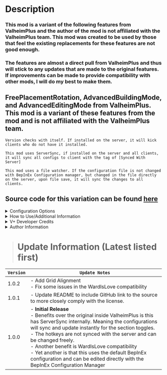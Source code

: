 # Description

### This mod is a variant of the following features from ValheimPlus and the author of the mod is not affiliated with the ValheimPlus team. This mod was created to be used by those that feel the existing replacements for these features are not good enough.

### The features are almost a direct pull from ValheimPlus and thus will stick to any updates that are made to the original features. If improvements can be made to provide compatibility with other mods, I will do my best to make them.

## FreePlacementRotation, AdvancedBuildingMode, and AdvancedEditingMode from ValheimPlus. This mod is a variant of these features from the mod and is not affiliated with the ValheimPlus team.

`Version checks with itself. If installed on the server, it will kick clients who do not have it installed.`

`This mod uses ServerSync, if installed on the server and all clients, it will sync all configs to client with the tag of [Synced With Server]`

`This mod uses a file watcher. If the configuration file is not changed with BepInEx Configuration manager, but changed in the file directly on the server, upon file save, it will sync the changes to all clients.`

## Source code for this variation can be found [here](https://github.com/AzumattDev/PerfectPlacement)

<details><summary>Configuration Options</summary>

`1 - General`

Lock Configuration [Synced with Server]
* If on, the configuration is locked and can be changed by server admins only.
    * Default Value: On

Enable Free Placement Rotation [Synced with Server]
* If on, Free Placement Rotation is enabled. Everything in section 2 will be affected.
    * Default Value: Off

Enable Advanced Building Mode [Synced with Server]
* If on, Advanced Building Mode is enabled. Everything in section 3 will be affected.
    * Default Value: Off

Enable Advanced Editing Mode [Synced with Server]
* If on, Advanced Editing Mode is enabled. Everything in section 4 will be affected.
    * Default Value: Off

Enable Grid Alignment [Synced with Server]
* If off, Grid Alignment is disabled overall, all code for it will be skipped. Everything in section 5 will be affected.
    * Default Value: On

`2 - Free Placement Rotation`

Rotate Y [Not Synced with Server]
* The key to rotate the object you are placing on the Y axis, Rotates placement marker by 1 degree with keep ability to attach to nearly pieces.
    * Default Value: LeftAlt

Rotate X [Not Synced with Server]
* The key to rotate the object you are placing on the X axis, Rotates placement marker by 1 degree with keep ability to attach to nearly pieces.
    * Default Value: C

Rotate Z [Not Synced with Server]
* The key to rotate the object you are placing on the Z axis, Rotates placement marker by 1 degree with keep ability to attach to nearly pieces.
    * Default Value: V

Copy Rotation Parallel [Not Synced with Server]
* Copy rotation of placement marker from target piece in front of you.
    * Default Value: F

Copy Rotation Perpendicular [Not Synced with Server]
* Set rotation to be perpendicular to piece in front of you.
    * Default Value: G

`3 - Advanced Building Mode`

Enter Advanced Building Mode [Not Synced with Server]
* The key to enter Advanced Building Mode when building
    * Default Value: F1

Exit Advanced Building Mode [Not Synced with Server]
* The key to exit Advanced Building Mode when building
    * Default Value: F3

Copy Object Rotation [Not Synced with Server]
* Copy the object rotation of the currently selected object in ABM
    * Default Value: Keypad7

Paste Object Rotation [Not Synced with Server]
* Apply the copied object rotation to the currently selected object in ABM
    * Default Value: Keypad8

Increase Scroll Speed [Not Synced with Server]
* Increases the amount an object rotates and moves. Holding Shift will increase in increments of 10 instead of 1.
    * Default Value: KeypadPlus

Decrease Scroll Speed [Not Synced with Server]
* Decreases the amount an object rotates and moves. Holding Shift will decrease in increments of 10 instead of 1.
    * Default Value: KeypadMinus

`4 - Advanced Editing Mode`

Enter Advanced Editing Mode [Not Synced with Server]
* The key to enter Advanced Editing Mode
    * Default Value: Keypad0

Reset Advanced Editing Mode [Not Synced with Server]
* The key to reset the object to its original position and rotation
    * Default Value: F7

Abort and Exit Advanced Editing Mode [Not Synced with Server]
* The key to abort and exit Advanced Editing Mode and reset the object
    * Default Value: F8

Confirm Placement of Advanced Editing Mode [Not Synced with Server]
* The key to confirm the placement of the object and place it
    * Default Value: KeypadEnter

Copy Object Rotation [Not Synced with Server]
* The key to copy the object rotation of the currently selected object in AEM
    * Default Value: Keypad7

Paste Object Rotation [Not Synced with Server]
* The key to apply the copied object rotation to the currently selected object in AEM
    * Default Value: Keypad8

Increase Scroll Speed [Not Synced with Server]
* The key to increase the scroll speed. Increases the amount an object rotates and moves. Holding Shift will increase in increments of 10 instead of 1.
    * Default Value: KeypadPlus

Decrease Scroll Speed [Not Synced with Server]
* The key to decrease the scroll speed. Decreases the amount an object rotates and moves. Holding Shift will increase in increments of 10 instead of 1.
    * Default Value: KeypadMinus

`5 - Grid Alignment`

Align to Grid [Not Synced with Server]
* The key to enable grid alignment while building
    * Default Value: LeftAlt

Align Toggle [Not Synced with Server]
* The key to toggle grid alignment while building
    * Default Value: F7

Change Default Alignment [Not Synced with Server]
* The key to change the default alignment
    * Default Value: F6

</details>







<details><summary>How to Use/Additional Information</summary>

### Free Rotation Mode for the default Building Mode
* **Video demo: https://imgur.com/xMH7STj.mp4**
* This modifies the default build mode. How it works (all mentioned hotkeys can be modified):
    * Players can rotate the object selected in any direction while in the usual building mode by pressing certain hotkeys. The location of the object can be manipulated with the mouse:
        * ScrollWheel + LeftAlt to rotate by 1 degree on the Y-axis.
        * ScrollWheel + C to rotate by 1 degree on the X-axis.
        * ScrollWheel + V to rotate by 1 degree on the Z-axis.
    * Use the copy rotation hotkeys to copy the current rotation or apply the same rotation to the next object that is being built.
    * Build the object by clicking.

### Advanced Building Mode
* **Video demo: https://i.imgur.com/ddQCzPy.mp4**
* How it works (all mentioned hotkeys can be modified):
    * Players can freeze the item by pressing the configured key (F1 by default).
    * Players can modify the item position and rotation with the following key combinations:
        * Arrow Up/Down/Left/Right to move the building object in the respective direction.
        * Arrow Up/Down + Control to move the building object up and down.
        * ScrollWheel to rotate the building object on the Y-axis.
        * ScrollWheel + Control to rotate the building object on the X-axis.
        * ScrollWheel + left Alt to rotate the building object on the Z-axis.
        * Numpad plus/minus to either increase or decrease speed, holding SHIFT to raise/lower by 10 instead of 1 (Pressing Shift at any moment in time increases the distance/rotation angle 3 times)
    * Build the object by clicking.

**NOTE:**
* *Objects built with this system are not exempt from the structure/support system. Dungeons and other no-build areas are still restricted.*

### Advanced Editing Mode
* **Video demo: https://imgur.com/DMb4ZUv.mp4**
* You cannot be in Build mode (hammer, hoe or terrain tool). How it works:
    * Players can select the item with the configured key (Numpad0 is default).
    * Players can modify the item position and rotation with the following key combinations:
        * Arrow Up/Down/Left/Right to move the building object in the respective direction.
        * Arrow Up/Down + Control to move the building object up and down.
        * ScrollWheel = rotates the building object on the Y-axis.
        * ScrollWheel + Control to rotate the building object on the X-axis.
        * ScrollWheel + left Alt to rotate the building object on the Z-axis.
        * resetAdvancedEditingMode HotKey resets the position and rotation to the initial values.
        * Numpad plus/minus to either increase or decrease speed, holding SHIFT to raise/lower by 10 instead of 1 (Pressing Shift at any moment in time increases the distance/rotation angle 3 times)
    * Press the confirmPlacementOfAdvancedEditingMode Hotkey to confirm the changes. (press abortAndExitAdvancedEditingMode HotKey to abort editing mode and reset the object).

**NOTE:**
* *Other players will not be able to see the item being moved until the player building the item confirms the placement. Dungeons and other no-build areas are still restricted.*


### Grid alignment
* When pressing the configured key (left alt is the default) new buildings will be aligned to a global grid.
  The mode can also be toggled by pressing another key (F7 by default).
  Building elements (from the third tab) are aligned to to their size (e.g. a wood wall will have an alignment of 2m in X and Y direction). The alignment of building elements in other direction can be configured (by default with the F6 key) to 0.5m, 1m, 2m or 4m.
  Other buildings like furniture will always be aligned to 0.5m, but the Y position will not be aligned (to make sure they are always exactly on the floor).


</details>







<details><summary>
V+ Developer Credits

</summary>

# ValheimPlus Official Development Team [![ValheimPlus Icon](https://raw.githubusercontent.com/nxPublic/ValheimPlus/master/ico.png)](https://discord.valheim.plus)

* Kevin 'nx#8830' J.- https://github.com/nxPublic
* Miguel 'Mixone' T. - https://github.com/Mixone-FinallyHere
* Lilian 'healiha' C. - https://github.com/healiha
* Nathan 'NCJ' J. - https://github.com/ncjsvr

# Credits
* Greg 'Zedle' G. - https://github.com/zedle
* Paige 'radmint' N. - https://github.com/radmint
* Chris 'Xenofell' S. - https://github.com/cstamford
* TheTerrasque - https://github.com/TheTerrasque
* Bruno Vasconcelos - https://github.com/Drakeny
* GaelicGamer - https://github.com/GaelicGamer
* Doudou 'xiaodoudou' - https://github.com/xiaodoudou
* MrPurple6411#0415 - BepInEx Valheim version, AssemblyPublicizer
* Mehdi 'AccretionCD' E. - https://github.com/AccretionCD
* Zogniton - https://github.com/Zogniton - Inventory Overhaul initial creator
* Jules - https://github.com/sirskunkalot
* Lilian Cahuzac - https://github.com/healiha
* Thomas 'Aeluwas#2855' B. - https://github.com/exscape
* Nick 'baconparticles' P. - https://github.com/baconparticles
* An 'Hachidan' N. - https://github.com/ahnguyen09
* Abra - https://github.com/Abrackadabra
* Increddibelly - https://github.com/increddibelly
* Radvo - https://github.com/Radvo

</details>




<details><summary>Author Information</summary>

`Feel free to reach out to me on discord if you need manual download assistance.`

## My Information


### Azumatt

`DISCORD:` Azumatt#2625

`STEAM:` https://steamcommunity.com/id/azumatt/

For Questions or Comments, find me in the Odin Plus Team Discord or in mine:

[![https://i.imgur.com/XXP6HCU.png](https://i.imgur.com/XXP6HCU.png)](https://discord.gg/Pb6bVMnFb2)
<a href="https://discord.gg/pdHgy6Bsng"><img src="https://i.imgur.com/Xlcbmm9.png" href="https://discord.gg/pdHgy6Bsng" width="175" height="175"></a>
***

</details>


> # Update Information (Latest listed first)
| `Version` | `Update Notes`                                                                                                                                                                                                                                                                                                                                                                                                                                                               |
|-----------|------------------------------------------------------------------------------------------------------------------------------------------------------------------------------------------------------------------------------------------------------------------------------------------------------------------------------------------------------------------------------------------------------------------------------------------------------------------------------|
| 1.0.2     | - Add Grid Alignment<br/>- Fix some issues in the WardIsLove compatibility                                                                                                                                                                                                                                                                                                                                                                                                   |
| 1.0.1     | - Update README to include GitHub link to the source to more closely comply with the license.                                                                                                                                                                                                                                                                                                                                                                                |
| 1.0.0     | - **Initial Release**<br/>  - Benefits over the original inside ValheimPlus is this has ServerSync internally. Meaning the configurations will sync and update instantly for the section toggles.<br/>  - The hotkeys are not synced with the server and can be changed freely.<br/>  - Another benefit is WardIsLove compatibility<br/> - Yet another is that this uses the default BepInEx configuration and can be edited directly with the BepInEx Configuration Manager |
